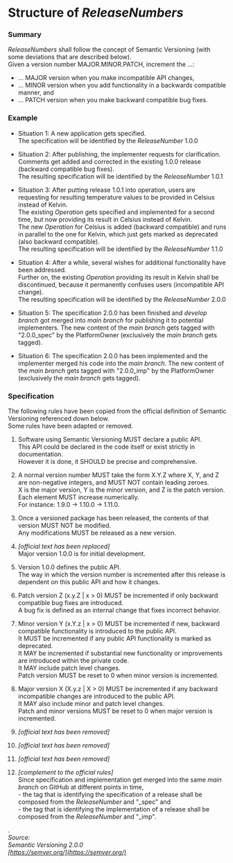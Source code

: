 # Structure of _ReleaseNumbers_


### Summary 

_ReleaseNumbers_ shall follow the concept of Semantic Versioning (with some deviations that are described below).  
Given a version number MAJOR.MINOR.PATCH, increment the ...:  

- ... MAJOR version when you make incompatible API changes,
- ... MINOR version when you add functionality in a backwards compatible manner, and
- ... PATCH version when you make backward compatible bug fixes.


### Example

- Situation 1: A new application gets specified.  
The specification will be identified by the _ReleaseNumber_ 1.0.0  

- Situation 2: After publishing, the implementer requests for clarification.  
Comments get added and corrected in the existing 1.0.0 release (backward compatible bug fixes).  
The resulting specification will be identified by the _ReleaseNumber_ 1.0.1  

- Situation 3: After putting release 1.0.1 into operation, users are requesting for resulting temperature values to be provided in Celsius instead of Kelvin.  
The existing _Operation_ gets specified and implemented for a second time, but now providing its result in Celsius instead of Kelvin.  
The new _Operation_ for Celsius is added (backward compatible) and runs in parallel to the one for Kelvin, which just gets marked as deprecated (also backward compatible).  
The resulting specification will be identified by the _ReleaseNumber_ 1.1.0  

- Situation 4: After a while, several wishes for additional functionality have been addressed.  
Further on, the existing _Operation_ providing its result in Kelvin shall be discontinued, because it permanently confuses users (incompatible API change).  
The resulting specification will be identified by the _ReleaseNumber_ 2.0.0  

- Situation 5: The specification 2.0.0 has been finished and _develop branch_ got merged into _main branch_ for publishing it to potential implementers.
The new content of the _main branch_ gets tagged with "2.0.0_spec" by the PlatformOwner (exclusively the _main branch_ gets tagged).

- Situation 6: The specification 2.0.0 has been implemented and the implementer merged his code into the _main branch_.
The new content of the _main branch_ gets tagged with "2.0.0_imp" by the PlatformOwner (exclusively the _main branch_ gets tagged).


### Specification

The following rules have been copied from the official definition of Semantic Versioning referenced down below.  
Some rules have been adapted or removed.  

1. Software using Semantic Versioning MUST declare a public API.  
This API could be declared in the code itself or exist strictly in documentation.  
However it is done, it SHOULD be precise and comprehensive.  

2. A normal version number MUST take the form X.Y.Z where X, Y, and Z are non-negative integers, and MUST NOT contain leading zeroes.  
X is the major version, Y is the minor version, and Z is the patch version.  
Each element MUST increase numerically.  
For instance: 1.9.0 -> 1.10.0 -> 1.11.0.  

3. Once a versioned package has been released, the contents of that version MUST NOT be modified.  
Any modifications MUST be released as a new version.  

4. _[official text has been replaced]_  
Major version 1.0.0 is for initial development.  

5. Version 1.0.0 defines the public API.  
The way in which the version number is incremented after this release is dependent on this public API and how it changes.  

6. Patch version Z (x.y.Z | x > 0) MUST be incremented if only backward compatible bug fixes are introduced.  
A bug fix is defined as an internal change that fixes incorrect behavior.

7. Minor version Y (x.Y.z | x > 0) MUST be incremented if new, backward compatible functionality is introduced to the public API.  
It MUST be incremented if any public API functionality is marked as deprecated.  
It MAY be incremented if substantial new functionality or improvements are introduced within the private code.  
It MAY include patch level changes.  
Patch version MUST be reset to 0 when minor version is incremented.

8. Major version X (X.y.z | X > 0) MUST be incremented if any backward incompatible changes are introduced to the public API.  
It MAY also include minor and patch level changes.  
Patch and minor versions MUST be reset to 0 when major version is incremented.

9. _[official text has been removed]_  

10. _[official text has been removed]_  

11. _[official text has been removed]_  

12. _[complement to the official rules]_  
Since specification and implementation get merged into the same _main branch_ on GitHub at different points in time,  
\- the tag that is identifying the specification of a release shall be composed from the _ReleaseNumber_ and "_spec" and  
\- the tag that is identifying the implementation of a release shall be composed from the _ReleaseNumber_ and "_imp".  

.  
_Source:_  
_Semantic Versioning 2.0.0_  
_[https://semver.org/](https://semver.org/)_  
